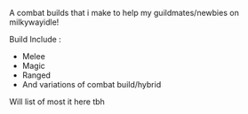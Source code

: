 A combat builds that i make to help my guildmates/newbies on milkywayidle!

Build Include :
- Melee
- Magic
- Ranged
- And variations of combat build/hybrid

Will list of most it here tbh
